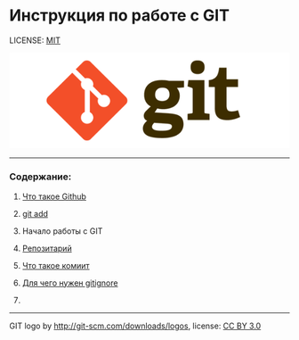 # Инструкция по работе с GIT


LICENSE: [MIT](./lisence.md)

![](./assest/git-logo.png)

----

### Cодержание:
1. [Что такое Github](./GIthub.md)


2. [git add](./add.md)


3. Начало работы с GIT


4. [Репозитарий](./repositories.md)


5. [Что такое комиит](./commit.md)


6. [Для чего нужен gitignore](./gitignore)


7. 



----

GIT logo by 	http://git-scm.com/downloads/logos, license: [CC BY 3.0](https://creativecommons.org/licenses/by/3.0/deed.ru)


